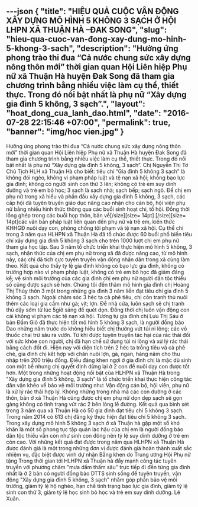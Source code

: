 ---json
{
    "title": "HIỆU QUẢ CUỘC VẬN ĐỘNG XÂY DỰNG MÔ HÌNH 5 KHÔNG 3 SẠCH Ở HỘI LHPN XÃ THUẬN HÀ –ĐAK SONG",
    "slug": "hieu-qua-cuoc-van-đong-xay-dung-mo-hinh-5-khong-3-sach",
    "description": "Hưởng ứng phong trào thi đua “Cả nước chung sức xây dựng nông thôn mới” thời gian quan Hội Liên hiệp Phụ nữ xã Thuận Hà huyện Đak Song đã tham gia chương trình bằng nhiều việc làm cụ thể, thiết thực. Trong đó nổi bật nhất là phụ nữ “Xây dựng gia đình 5 không, 3 sạch”.",
    "layout": "hoat_dong_cua_lanh_dao.html",
    "date": "2016-07-28 22:15:46 +07:00",
    "permalink": true,
    "banner": "img/hoc vien.jpg"
}
---
Hưởng ứng phong trào thi đua “Cả nước chung sức xây dựng nông thôn mới” thời gian quan Hội Liên hiệp Phụ nữ xã Thuận Hà huyện Đak Song đã tham gia chương trình bằng nhiều việc làm cụ thể, thiết thực. Trong đó nổi bật nhất là phụ nữ “Xây dựng gia đình 5 không, 3 sạch”.
Chị Nguyễn Thị Tơ Chủ Tịch HLH xã Thuận Hà cho biết: tiêu chí “Gia đình 5 không 3 sạch” là không đói ngèo, không vi phạm pháp luật và tệ nạn xã hội; không bạo lực gia đình; không có người sinh con thứ 3 lên; không có trẻ em suy dinh dưỡng và trẻ em bỏ học; 3 sạch là sạch nhà; sạch bếp; sạch ngõ. Để chị em phụ nữ trong xã hiểu và phấn đấu xây dựng gia đình 5 không, 3 sạch, các cấp hội đã tuyên truyền giáo dục nâng cao nhận cho cán bộ, hội viên phụ nữ bằng nhiều hình thức thông qua các buổi sinh hoạt chi, tổ hội. Đồng thời lồng ghép trong các buổi họp thôn, bản về[/size][size= 14pt] [/size][size= 14pt]các văn bản pháp luật liên quan đến phụ nữ và trẻ em, kiến thức KHHGĐ nuôi dạy con, phòng chống tội phạm và tệ nạn xã hội. Cụ thể chỉ trong 3 năm qua HLHPN xã Thuận Hà đã tổ chức được 60 buổi phổ biến tiêu chí xây dựng gia đình 5 không 3 sạch cho trên 1000 lượt chị em phụ nữ tham gia học tập.
Sau 3 năm tổ chức triển khai thực hiện mô hình 5 không, 3 sạch, nhận thức của chị em phụ nữ trong xã đã được nâng cao, từ mô hình này, các chị đã tích cực tuyên truyền vận động nhân dân trong xã cùng làm theo. Kết quả cho thấy tỷ lệ gia đình không có bạo lực gia đình, không có trường hợp nào vi phạm pháp luật, không có trẻ em bỏ học đã giảm đáng kể; vệ sinh môi trường của các gia đình chị em phụ nữ người dân tộc thiểu số cũng được sạch sẽ hơn.
Chúng tôi đến thăm mô hình gia đình chị Hoàng Thị Thủy thôn 3 một trong những gia đình 3 năm liền đạt tiêu chí gia đình 5 không 3 sạch. Ngoài chăm sóc 3 héc ta cà phê tiêu, chị còn tranh thủ nuôi thêm các loại gia cầm như gà; vịt; lợn. Để nhà cửa, luôn sạch sẽ chị tranh thủ dậy sớm từ lúc 5giờ sáng để quét dọn. Đồng thời chị luôn vận động con cái không vi phạm các tệ nạn xã hội.
Tương tự gia đình chị Lưu Thị Sáu ở bản Đầm Giỏ đã thực hiện tốt mô hình 5 không 3 sạch, là người đồng bào Dao những năm trước do không hiểu biết chị thường vứt túi ni lông; các vỏ thuốc chai trừ sâu ra vườn. Từ khi được tuyên truyền tác hại của rác thải đối với sức khỏe con người, chị đã hạn chế sử dụng túi ni lông và xử lý rác thải bằng cách đốt đi. Hiện nay với diện tích trên 2 héc ta trồng tiêu và cà phê chè, gia đình chị kết hợp với chăn nuôi lợn, gà, ngan, hàng năm cho thu nhập trên 200 triệu đồng. Điều đáng khen ngợi ở gia đình chị là mặc dù sinh con một bề nhưng chị quyết định dừng lại ở 2 con để nuôi dạy con được tốt hơn.
Một trong những hoạt động nổi bật của HLHPN xã Thuận Hà trong "Xây dựng gia đình 5 không, 3 sạch" là tổ chức triển khai thực hiện công tác dân vận khéo về bảo vệ môi trường như: Vận động cán bộ, hội viên, phụ nữ là xử lý rác thải hợp lý. Không những trong nhà mà các con đường ở các thôn, bản ở xã Thuận Hà cũng được chị em phụ nữ dọn dẹp sạch sẽ gọn gàng không có tình trạng vứt rác 2 bên lòng lề đường. Kết quả qua bình xét trong 3 năm qua xã Thuận Hà có 50 gia đình đạt tiêu chí 5 không 3 sạch. Trong năm 2014 có 613 chị đăng ký thực hiện đạt tiêu chí 5 không 3 sạch.
Trong xây dựng mô hình 5 không 3 sạch ở xã Thuận hà gặp một số khó khăn là một số phong tục tập quán lạc hậu của chị em là người đồng bào dân tộc thiểu vẫn còn như sinh con đông nên tỷ lệ suy dinh dưỡng ở trẻ em còn cao. Với những kết quả đạt được trong năm qua HLHPN xã Thuận Hà được đánh giá là một trong những đơn vị được đánh giá hoàn thành xuất sắc nhiệm vụ, đặc biệt được vinh dự nhận Bằng khen do Trung ương Hội Phụ nữ tặng
Trong thời gian tới HLHPN xã Thuận hà đẩy mạnh công tác tuyên truyền với phương châm "mưa dầm thấm sâu" trực tiếp đi đến từng gia đình nhất là ở 2 bản có người đồng bào DTTS sinh sống để tuyên truyền, vận động "Xây dựng gia đình 5 không, 3 sạch" nhằm góp phần bảo vệ môi trường, giảm tỷ lệ hộ nghèo, hạn chế tình trạng bạo lực gia đình, giảm tỷ lệ sinh con thứ 3, giảm tỷ lệ học sinh bỏ học và trẻ em suy dinh dưỡng.
Lê Xuân.